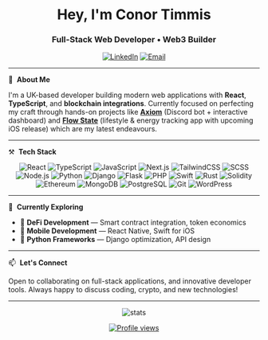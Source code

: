 <h1 align="center">Hey, I'm Conor Timmis</h1>
<h3 align="center">Full-Stack Web Developer • Web3 Builder</h3>

<p align="center">
  <a href="https://www.linkedin.com/in/conor-timmis/" target="_blank"><img src="https://img.shields.io/badge/LinkedIn-blue?style=for-the-badge&logo=linkedin&logoColor=white" alt="LinkedIn"/></a>
  <a href="mailto:conor.timmis@icloud.com"><img src="https://img.shields.io/badge/Email-conor.timmis@icloud.com-red?style=for-the-badge&logo=icloud&logoColor=white" alt="Email" /></a>
</p>

---

🧠 &nbsp;**About Me**

I'm a UK-based developer building modern web applications with **React**, **TypeScript**, and **blockchain integrations**. Currently focused on perfecting my craft through hands-on projects like **[Axiom](https://useaxiom.xyz)** (Discord bot + interactive dashboard) and **[Flow State](https://fstate.app/)** (lifestyle & energy tracking app with upcoming iOS release) which are my latest endeavours.

---

⚒️ &nbsp;**Tech Stack**

<div align="center">
  
![React](https://img.shields.io/badge/-React-20232a?style=for-the-badge&logo=react&logoColor=61DAFB)
![TypeScript](https://img.shields.io/badge/-TypeScript-007ACC?style=for-the-badge&logo=typescript&logoColor=white)
![JavaScript](https://img.shields.io/badge/-JavaScript-F7DF1E?style=for-the-badge&logo=javascript&logoColor=black)
![Next.js](https://img.shields.io/badge/-Next.js-000000?style=for-the-badge&logo=nextdotjs&logoColor=white)
![TailwindCSS](https://img.shields.io/badge/-TailwindCSS-38B2AC?style=for-the-badge&logo=tailwindcss&logoColor=white)
![SCSS](https://img.shields.io/badge/-SCSS-CC6699?style=for-the-badge&logo=sass&logoColor=white)
![Node.js](https://img.shields.io/badge/-Node.js-339933?style=for-the-badge&logo=nodedotjs&logoColor=white)
![Python](https://img.shields.io/badge/-Python-3776AB?style=for-the-badge&logo=python&logoColor=white)
![Django](https://img.shields.io/badge/-Django-092E20?style=for-the-badge&logo=django&logoColor=white)
![Flask](https://img.shields.io/badge/-Flask-000000?style=for-the-badge&logo=flask&logoColor=white)
![PHP](https://img.shields.io/badge/-PHP-777BB4?style=for-the-badge&logo=php&logoColor=white)
![Swift](https://img.shields.io/badge/-Swift-FA7343?style=for-the-badge&logo=swift&logoColor=white)
![Rust](https://img.shields.io/badge/-Rust-000000?style=for-the-badge&logo=rust&logoColor=white)
![Solidity](https://img.shields.io/badge/-Solidity-black?style=for-the-badge&logo=solidity&logoColor=white)
![Ethereum](https://img.shields.io/badge/-Ethereum-3C3C3D?style=for-the-badge&logo=ethereum&logoColor=white)
![MongoDB](https://img.shields.io/badge/-MongoDB-4EA94B?style=for-the-badge&logo=mongodb&logoColor=white)
![PostgreSQL](https://img.shields.io/badge/-PostgreSQL-4169E1?style=for-the-badge&logo=postgresql&logoColor=white)
![Git](https://img.shields.io/badge/-Git-F05032?style=for-the-badge&logo=git&logoColor=white)
![WordPress](https://img.shields.io/badge/-WordPress-21759B?style=for-the-badge&logo=wordpress&logoColor=white)

</div>

---

🚀 &nbsp;**Currently Exploring**
- 🔗 **DeFi Development** — Smart contract integration, token economics
- 📱 **Mobile Development** — React Native, Swift for iOS
- 🐍 **Python Frameworks** — Django optimization, API design

---

📫 &nbsp;**Let's Connect**

Open to collaborating on full-stack applications, and innovative developer tools. Always happy to discuss coding, crypto, and new technologies!

---


<p align="center"> 
  <img src="https://github-readme-stats.vercel.app/api/top-langs/?username=conor-timmis&layout=compact&theme=radical" alt="stats" />
</p>

<div align="center">
  <a href="https://komarev.com/ghpvc/?username=conor-timmis&style=flat-square">
    <img src="https://komarev.com/ghpvc/?username=conor-timmis&style=flat-square" alt="Profile views">
  </a>
</div>
